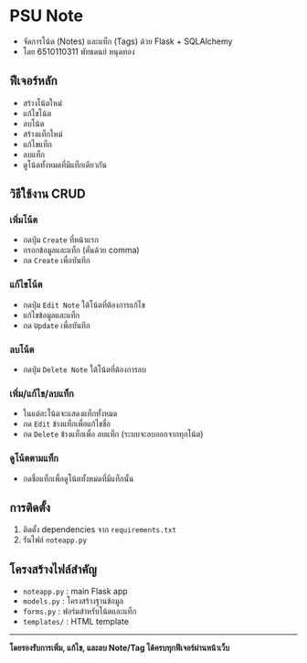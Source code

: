 
# PSU Note 

* จัดการโน้ต (Notes) และแท็ก (Tags) ด้วย Flask + SQLAlchemy
* โดย 6510110311 พัทธดนย์ หนุดทอง

## ฟีเจอร์หลัก

- สร้างโน้ตใหม่
- แก้ไขโน้ต
- ลบโน้ต
- สร้างแท็กใหม่
- แก้ไขแท็ก
- ลบแท็ก
- ดูโน้ตทั้งหมดที่มีแท็กเดียวกัน

## วิธีใช้งาน CRUD

### เพิ่มโน้ต

- กดปุ่ม `Create` ที่หน้าแรก
- กรอกข้อมูลและแท็ก (คั่นด้วย comma)
- กด `Create` เพื่อบันทึก

### แก้ไขโน้ต

- กดปุ่ม `Edit Note` ใต้โน้ตที่ต้องการแก้ไข
- แก้ไขข้อมูลและแท็ก
- กด `Update` เพื่อบันทึก

### ลบโน้ต

- กดปุ่ม `Delete Note` ใต้โน้ตที่ต้องการลบ

### เพิ่ม/แก้ไข/ลบแท็ก

- ในแต่ละโน้ตจะแสดงแท็กทั้งหมด
- กด `Edit` ข้างแท็กเพื่อแก้ไขชื่อ
- กด `Delete` ข้างแท็กเพื่อ ลบแท็ก (ระบบจะลบออกจากทุกโน้ต)

### ดูโน้ตตามแท็ก

- กดชื่อแท็กเพื่อดูโน้ตทั้งหมดที่มีแท็กนั้น

## การติดตั้ง

1. ติดตั้ง dependencies จาก `requirements.txt`
2. รันไฟล์ `noteapp.py`

## โครงสร้างไฟล์สำคัญ

- `noteapp.py` : main Flask app
- `models.py` : โครงสร้างฐานข้อมูล
- `forms.py` : ฟอร์มสำหรับโน้ตและแท็ก
- `templates/` : HTML template

---

**โดยรองรับการเพิ่ม, แก้ไข, และลบ Note/Tag ได้ครบทุกฟีเจอร์ผ่านหน้าเว็บ**

